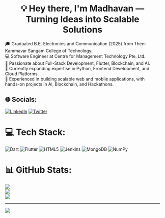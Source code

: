 <h1 align="center">💡 Hey there, I'm Madhavan — Turning Ideas into Scalable Solutions</h1>

🎓 Graduated B.E. Electronics and Communication (2025) from Theni Kammavar Sangam College of Technology.<br>
💻 Software Engineer at Centre for Management Technology Pte. Ltd.<br>
🚀 Passionate about Full-Stack Development, Flutter, Blockchain, and AI.<br>
🌱 Currently expanding expertise in Python, Frontend Development, and Cloud Platforms.<br>
📱 Experienced in building scalable web and mobile applications, with hands-on projects in AI, Blockchain, and Hackathons.<br>


## 🌐 Socials:
[![LinkedIn](https://img.shields.io/badge/LinkedIn-%230077B5.svg?logo=linkedin&logoColor=white)](https://linkedin.com/in/madhavan-v) [![Twitter](https://img.shields.io/badge/Twitter-%231DA1F2.svg?logo=Twitter&logoColor=white)](https://twitter.com/@Madhavan94452) 

# 💻 Tech Stack:
![Dart](https://img.shields.io/badge/dart-%230175C2.svg?style=for-the-badge&logo=dart&logoColor=white) ![Flutter](https://img.shields.io/badge/Flutter-%2302569B.svg?style=for-the-badge&logo=Flutter&logoColor=white) ![HTML5](https://img.shields.io/badge/html5-%23E34F26.svg?style=for-the-badge&logo=html5&logoColor=white) ![Jenkins](https://img.shields.io/badge/jenkins-%232C5263.svg?style=for-the-badge&logo=jenkins&logoColor=white) ![MongoDB](https://img.shields.io/badge/MongoDB-%234ea94b.svg?style=for-the-badge&logo=mongodb&logoColor=white) ![NumPy](https://img.shields.io/badge/numpy-%23013243.svg?style=for-the-badge&logo=numpy&logoColor=white)
# 📊 GitHub Stats:
![](https://github-readme-stats.vercel.app/api?username=MADHAVAN-BE-2003&theme=dark&hide_border=false&include_all_commits=false&count_private=false)<br/>
![](https://github-readme-streak-stats.herokuapp.com/?user=MADHAVAN-BE-2003&theme=dark&hide_border=false)<br/>
![](https://github-readme-stats.vercel.app/api/top-langs/?username=MADHAVAN-BE-2003&theme=dark&hide_border=false&include_all_commits=false&count_private=false&layout=compact)

---
[![](https://visitcount.itsvg.in/api?id=MADHAVAN-BE-2003&icon=0&color=0)](https://github.com/MADHAVAN-BE-2003)

<!-- Proudly created with GPRM ( https://gprm.itsvg.in ) -->
